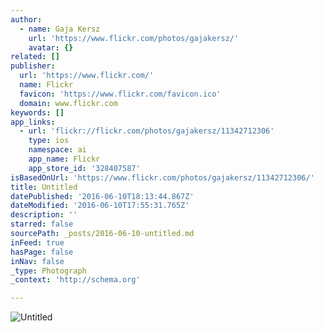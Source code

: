 ```yaml
---
author:
  - name: Gaja Kersz
    url: 'https://www.flickr.com/photos/gajakersz/'
    avatar: {}
related: []
publisher:
  url: 'https://www.flickr.com/'
  name: Flickr
  favicon: 'https://www.flickr.com/favicon.ico'
  domain: www.flickr.com
keywords: []
app_links:
  - url: 'flickr://flickr.com/photos/gajakersz/11342712306'
    type: ios
    namespace: ai
    app_name: Flickr
    app_store_id: '328407587'
isBasedOnUrl: 'https://www.flickr.com/photos/gajakersz/11342712306/'
title: Untitled
datePublished: '2016-06-10T18:13:44.867Z'
dateModified: '2016-06-10T17:55:31.765Z'
description: ''
starred: false
sourcePath: _posts/2016-06-10-untitled.md
inFeed: true
hasPage: false
inNav: false
_type: Photograph
_context: 'http://schema.org'

---
```

![Untitled](https://farm4.staticflickr.com/3791/11342712306_741e2cb51b_b.jpg)